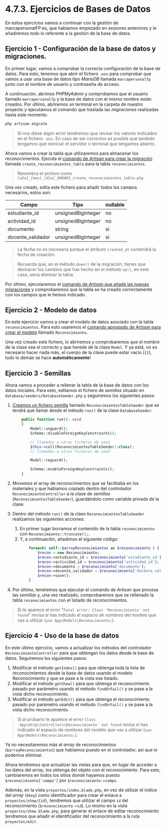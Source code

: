 # 4.7.3. Ejercicios de Bases de Datos

En estos ejercicios vamos a continuar con la gestión de marcapersonalFP.es, que habíamos empezado en sesiones anteriores y le añadiremos todo lo referente a la gestión de la base de datos.

## Ejercicio 1 - Configuración de la base de datos y migraciones.

En primer lugar, vamos a comprobar la correcta configuración de la base de datos. Para esto, tenemos que abrir el fichero `.env` para comprobar que vamos a usar una base de datos tipo _MariaDB_ llamada `marcapersonalfp` junto con el nombre de usuario y contraseña de acceso.

A continuación, abrimos _PHPMyAdmin_ y comprobamos que el usuario llamado `marcapersonalfp` y la base de datos con el mismo nombre están creados. Por último, abriremos un terminal en la carpeta de nuestro proyecto y ejecutamos el comando que traslada las _migraciones_ realizadas hasta este momento.

```bash
php artisan migrate
```

> Si nos diese algún error tendremos que revisar los valores indicados en el fichero `.env`. En caso de ser correctos es posible que también tengamos que reiniciar el servidor o terminal que tengamos abierto.

Ahora vamos a crear la tabla que utilizaremos para almacenar los reconocimientos. Ejecuta el [comando de _Artisan_ para crear la migración](./042_migraciones.md#crear-una-nueva-migración) llamada `create_reconocimientos_table` para la tabla `reconocimientos`.

> Renombra el archivo como _`[año]_[mes]_[día]`_`_000003_create_reconocimientos_table.php`

Una vez creado, edita este fichero para añadir todos los campos necesarios, estos son:

Campo | Tipo | nullable
-----|----|---
estudiante_id | unsignedBigInteger | no
actividad_id | unsignedBigInteger | no
documento | string | sí
docente_validador | unsignedBigInteger | sí

> La fecha no es necesaria porque el atributo `created_at` contendrá la fecha de creación.

> Recuerda que, en el método `down()` de la migración, tienes que deshacer los cambios que has hecho en el método `up()`, en este caso, sería eliminar la tabla.

Por último, ejecutaremos el [comando de _Artisan_ que añade las nuevas migraciones](./042_migraciones.md#ejecutar-migraciones) y comprobaremos que la tabla se ha creado correctamente con los campos que le hemos indicado.

## Ejercicio 2 - Modelo de datos

En este ejercicio vamos a crear el modelo de datos asociado con la tabla `reconocimientos`. Para esto usaremos el [comando apropiado de _Artisan_ para crear el modelo](./044_modelosORM.md#definición-de-un-modelo) llamado `Reconocimiento`.

Una vez creado este fichero, lo abriremos y comprobaremos que el nombre de la clase sea el correcto y que herede de la clase `Model`. Y ya está, no es necesario hacer nada más, el cuerpo de la clase puede estar vacío (`{}`), todo lo demás se hace **automáticamente**!

## Ejercicio 3 - Semillas

Ahora vamos a proceder a rellenar la tabla de la base de datos con los datos iniciales. Para esto, editamos el fichero de _semillas_ situado en `database/seeders/DatabaseSeeder.php` y seguiremos los siguientes pasos:

1. [Creamos un fichero semilla](./045_databaseSeeding.md#crear-ficheros-semilla) llamado `ReconocimientosTableSeeder` que se tendrá que llamar desde el método `run()` de la clase `DatabaseSeeder`:

    ```php
        public function run(): void
        {
            Model::unguard();
            Schema::disableForeignKeyConstraints();

            // llamadas a otros ficheros de seed
            $this->call(ReconocimientosTableSeeder::class);
            // llamadas a otros ficheros de seed

            Model::reguard();

            Schema::enableForeignKeyConstraints();
        }
    ```
2. Movemos el array de reconocimientos que se facilitaba en los materiales y que habíamos copiado dentro del controlador `ReconocimientoController` a la clase de _semillas_ (`ReconocimientosTableSeeder`), guardándolo como variable privada de la clase.

3. Dentro del método `run()` de la clase `ReconocimientosTableSeeder` realizamos las siguientes acciones:

    1. En primer lugar borramos el contenido de la tabla `reconocimientos` con `Reconocimiento::truncate();`.
    1. Y, a continuación, añadimos el siguiente código:
        ```php
            foreach( self::$arrayReconocimientos as $reconocimiento ) {
                $recon = new Reconocimiento;
                $recon->estudiante_id = $reconocimiento['estudiante_id'];
                $recon->actividad_id = $reconocimiento['actividad_id'];
                $recon->documento = $reconocimiento['documento'];
                $recon->docente_validador = $reconocimiento['docente_validador'];
                $recon->save();
            }
        ```

4. Por último, tendremos que ejecutar el comando de _Artisan_ que procesa las _semillas_ y, una vez realizado, comprobaremos que se rellenado la tabla `reconocimientos` con el listado de reconocimientos.

> Si te aparece el error "`Fatal error: Class 'Reconocimiento' not found`" revisa si has indicado el _espacio de nombres_ del modelo que vas a utilizar (`use App\Models\Reconocimiento;`).

## Ejercicio 4 - Uso de la base de datos

En este último ejercicio, vamos a actualizar los métodos del controlador `ReconocimientoController` para que obtengan los datos desde la base de datos. Seguiremos los siguientes pasos:

1. Modificar el método `getIndex()` para que obtenga toda la lista de reconocimientos desde la base de datos usando el modelo Reconocimiento y que se pase a la vista ese listado.
1. Modificar el método `getShow()` para que obtenga el reconocimiento pasado por parámetro usando el método `findOrFail()` y se pase a la vista dicho reconocimiento.
1. Modificar el método `getEdit()` para que obtenga el reconocimiento pasado por parámetro usando el método `findOrFail()` y se pase a la vista dicho reconocimiento.

> Si al probarlo te aparece el error `Class 'App\Http\Controllers\Reconocimiento' not found` revisa si has indicado el espacio de nombres del modelo que vas a utilizar (`use App\Models\Reconocimiento;`).

Ya no necesitaremos más el _array_ de reconocimientos (`$arrayReconocimientos`) que habíamos puesto en el controlador, así que lo podemos eliminar.

Ahora tendremos que actualizar las vistas para que, en lugar de acceder a los datos del _array_, los obtenga del objeto con el reconocimiento. Para esto, cambiaremos en todos los sitios donde hayamos puesto `$reconocimiento['campo']` por `$reconocimiento->campo`.

Además, en la vista `proyectos/index.blade.php`, en vez de utilizar el índice del _array_ (`$key`) como identificador para crear el enlace a `proyectos/show/{id}`, tendremos que utilizar el campo `id` del reconocimiento (`$reconocimiento->id`). Lo mismo en la vista `proyectos/show.blade.php`, para generar el enlace de editar reconocimiento tendremos que añadir el identificador del reconocimiento a la ruta `proyectos/edit`.
